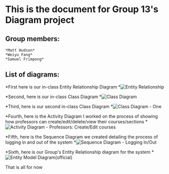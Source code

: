 # This is the document for Group 13's Diagram project

## Group members:
	*Matt Hudson*
	*Weiyu Fang*
	*Samuel Frimpong*


## List of diagrams:

*First here is our in-class Entity Relationship Diagram
	*![Entity Relationship](/assignmentThree/entityRelationship.jpg)

*Second, here is our in-class Class Diagram
	*![Class Diagram](/assignmentThree/classdiagram.jpg)

*Third, here is our second in-class Class Diagram
	*![Class Diagram - One](/assignmentThree/classdiagram_one.jpg)

*Fourth, here is the Activity Diagram I worked on the process of showing how professors can create/edit/delete/view their courses/sections 
	*![Activity Diagram - Professors: Create/Edit courses](/assignmentThree/ActivityDiagram(sfrh6).png)

*Fifth, here is the Sequence Diagram we created detailing the process of logging in and out of the system
	*![Sequence Diagram - Logging In/Out](/assignmentThree/SequenceDiagram(sfrh6).png)

*Sixth, here is our Group's Entity Relationship diagram for the system
	*![Entity Model Diagram(official)](/assignmentThree/Group13_ERD.png)


That is all for now
